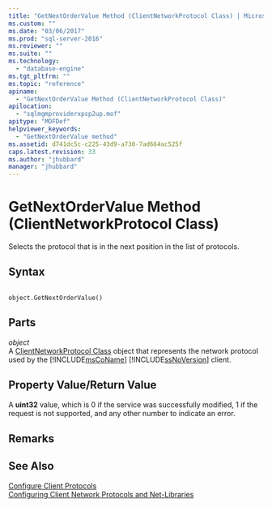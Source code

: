 ```yaml
---
title: "GetNextOrderValue Method (ClientNetworkProtocol Class) | Microsoft Docs"
ms.custom: ""
ms.date: "03/06/2017"
ms.prod: "sql-server-2016"
ms.reviewer: ""
ms.suite: ""
ms.technology: 
  - "database-engine"
ms.tgt_pltfrm: ""
ms.topic: "reference"
apiname: 
  - "GetNextOrderValue Method (ClientNetworkProtocol Class)"
apilocation: 
  - "sqlmgmproviderxpsp2up.mof"
apitype: "MOFDef"
helpviewer_keywords: 
  - "GetNextOrderValue method"
ms.assetid: d741dc5c-c225-43d9-a730-7ad664ac525f
caps.latest.revision: 33
ms.author: "jhubbard"
manager: "jhubbard"
---
```

# GetNextOrderValue Method (ClientNetworkProtocol Class)
  Selects the protocol that is in the next position in the list of protocols.  
  
## Syntax  
  
```  
  
object.GetNextOrderValue()  
```  
  
## Parts  
 *object*  
 A [ClientNetworkProtocol Class](../../../relational-databases/wmi-provider-configuration-classes/clientnetworkprotocol-class/clientnetworkprotocol-class.md) object that represents the network protocol used by the [!INCLUDE[msCoName](../../../advanced-analytics/r-services/tutorials/includes/msconame-md.md)] [!INCLUDE[ssNoVersion](../../../advanced-analytics/r-services/includes/ssnoversion-md.md)] client.  
  
## Property Value/Return Value  
 A **uint32** value, which is 0 if the service was successfully modified, 1 if the request is not supported, and any other number to indicate an error.  
  
## Remarks  
  
## See Also  
 [Configure Client Protocols](http://technet.microsoft.com/library/ms181035.aspx)   
 [Configuring Client Network Protocols and Net-Libraries](http://technet.microsoft.com/library/ms181035.aspx)  
  
  